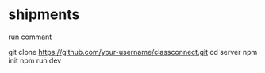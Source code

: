 ﻿# shipments

run commant

git clone https://github.com/your-username/classconnect.git
cd server
npm init
npm run dev
